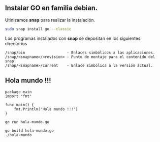 ## Instalar GO en familia debian.
Utinizamos **snap** para realizar la instalación.
```bash
sudo snap install go --classic
```
Los programas instalados con **snap** se depositan en los siguientes directorios
```
/snap/bin                   - Enlaces simbólicos a las aplicaciones.
/snap/<snapname>/<revision> - Punto de montaje para el contenido del snap.
/snap/<snapname>/current    - Enlace simbólica a la versión actual.
```
## Hola mundo !!!
```
package main
import "fmt"

func main() {
    fmt.Println("Hola mundo !!!")
}

```
```
go run hola-mundo.go
```
```
go build hola-mundo.go
./hola-mundo
```
